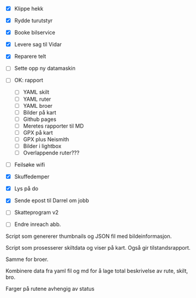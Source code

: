 - [x] Klippe hekk
- [x] Rydde turutstyr
- [x] Booke bilservice
- [x] Levere sag til Vidar
- [x] Reparere telt
- [ ] Sette opp ny datamaskin
- [ ] OK: rapport
	- [ ] YAML skilt
	- [ ] YAML ruter
	- [ ] YAML broer
	- [ ] Bilder på kart
	- [ ] Github pages
	- [ ] Meretes rapporter til MD
	- [ ] GPX på kart
	- [ ] GPX plus Neismith
	- [ ] Bilder i lightbox
	- [ ] Overlappende ruter???
- [ ] Feilsøke wifi
- [x] Skuffedemper
- [x] Lys på do
- [x] Sende epost til Darrel om jobb
- [ ] Skatteprogram v2
- [ ] Endre inreach abb. 


Script som genererer thumbnails og JSON fil med bildeinformasjon.

Script som prosesserer skiltdata og viser på kart. Også gir tilstandsrapport. 

Samme for broer. 

Kombinere data fra yaml fil og md for å lage total beskrivelse av rute, skilt, bro. 

Farger på rutene avhengig av status